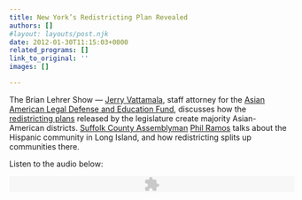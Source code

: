 ```yaml
---
title: New York’s Redistricting Plan Revealed
authors: []
#layout: layouts/post.njk
date: 2012-01-30T11:15:03+0000
related_programs: []
link_to_original: ''
images: []

---
```

The Brian Lehrer Show — [Jerry Vattamala](https://www.wnyc.org/people/r/?n=Jerry+Vattamala), staff attorney for the <a target="_blank" href="https://aaldef.org/">Asian American Legal Defense and Education Fund</a>, discusses how the <a target="_blank" href="https://www.latfor.state.ny.us/maps/">redistricting plans</a> released by the legislature create majority Asian-American districts. <a target="_blank" href="https://assembly.state.ny.us/mem/?ad=006">Suffolk County Assemblyman</a> [Phil Ramos](https://www.wnyc.org/people/r/?n=Phil+Ramos) talks about the Hispanic community in Long Island, and how redistricting splits up communities there.

Listen to the audio below:

<embed flashvars="file=https://www.wnyc.org/audio/xspf/184045/&repeat=list&autostart=false&popurl=https://www.wnyc.org/audio/xspf/184045/%3Fdownload%3Dhttp%3A//www.podtrac.com/pts/redirect.mp3/audio.wnyc.org/bl/bl013012bpod.mp3" quality="high" allowscriptaccess="always" wmode="transparent" src="https://www.wnyc.org/media/audioplayer/red_progress_player_no_pop.swf" height="29" width="515">